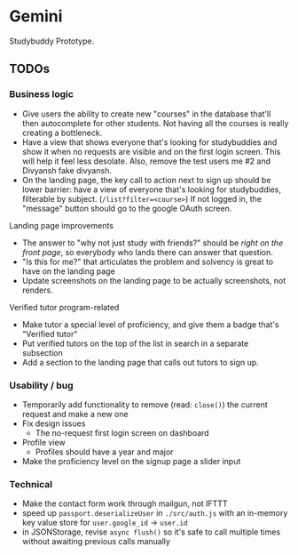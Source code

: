 # Gemini

Studybuddy Prototype.

## TODOs

### Business logic

- Give users the ability to create new "courses" in the database that'll then autocomplete for other students. Not having all the courses is really creating a bottleneck.
- Have a view that shows everyone that's looking for studybuddies and show it when no requests are visible and on the first login screen. This will help it feel less desolate. Also, remove the test users me #2 and Divyansh fake divyansh.
- On the landing page, the key call to action next to sign up should be lower barrier: have a view of everyone that's looking for studybuddies, filterable by subject. (`/list?filter=<course>`) If not logged in, the "message" button should go to the google OAuth screen.

Landing page improvements

- The answer to "why not just study with friends?" should be _right on the front page_, so everybody who lands there can answer that question.
- "Is this for me?" that articulates the problem and solvency is great to have on the landing page
- Update screenshots on the landing page to be actually screenshots, not renders.

Verified tutor program-related

- Make tutor a special level of proficiency, and give them a badge that's "Verified tutor"
- Put verified tutors on the top of the list in search in a separate subsection
- Add a section to the landing page that calls out tutors to sign up.

### Usability / bug

- Temporarily add functionality to remove (read: `close()`) the current request and make a new one
- Fix design issues
    - The no-request first login screen on dashboard
- Profile view
    - Profiles should have a year and major
- Make the proficiency level on the signup page a slider input

### Technical

- Make the contact form work through mailgun, not IFTTT
- speed up `passport.deserializeUser` in `./src/auth.js` with an in-memory key value store for `user.google_id` -> `user.id`
- in JSONStorage, revise `async flush()` so it's safe to call multiple times without awaiting previous calls manually

